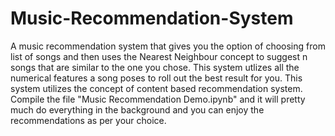 # Music-Recommendation-System
A music recommendation system that gives you the option of choosing from list of songs and then uses the Nearest Neighbour concept to suggest n songs that are similar to the one you chose.
This system utlizes all the numerical features a song poses to roll out the best result for you.
This system utilizes the concept of content based recommendation system.
Compile the file "Music Recommendation Demo.ipynb" and it will pretty much do everything in the background and you can enjoy the recommendations as per your choice.
